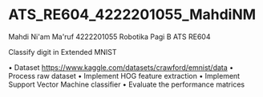 # ATS_RE604_4222201055_MahdiNM

Mahdi Ni'am Ma'ruf
4222201055
Robotika Pagi B
ATS RE604

Classify digit in Extended MNIST

• Dataset https://www.kaggle.com/datasets/crawford/emnist/data
• Process raw dataset
• Implement HOG feature extraction
• Implement Support Vector Machine classifier
• Evaluate the performance matrices
